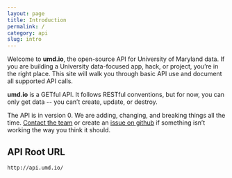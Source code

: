 ```yaml
---
layout: page
title: Introduction
permalink: /
category: api
slug: intro
---
```


Welcome to **umd.io**, the open-source API for University of Maryland data. If you are building a University data-focused app, hack, or project, you’re in the right place. This site will walk you through basic API use and document all supported API calls.

**umd.io** is a GETful API. It follows RESTful conventions, but for now, you can only get data -- you can’t create, update, or destroy.

The API is in version 0. We are adding, changing, and breaking things all the time. [Contact the team](mailto:hi@umd.io) or create an [issue on github](https://github.com/umdio/umdio/issues) if something isn’t working the way you think it should.

<!-- EXAMPLE -->

## API Root URL
```
http://api.umd.io/
```

<!-- END_EXAMPLE -->